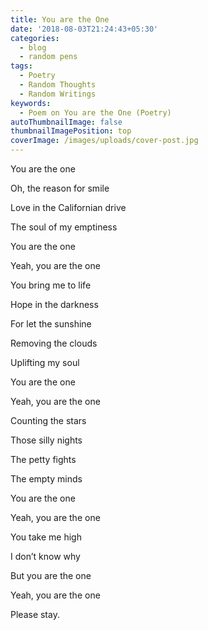 ```yaml
---
title: You are the One
date: '2018-08-03T21:24:43+05:30'
categories:
  - blog
  - random pens
tags:
  - Poetry
  - Random Thoughts
  - Random Writings
keywords:
  - Poem on You are the One (Poetry)
autoThumbnailImage: false
thumbnailImagePosition: top
coverImage: /images/uploads/cover-post.jpg
---
```

You are the one

Oh, the reason for smile

Love in the Californian drive

The soul of my emptiness

You are the one

Yeah, you are the one



You bring me to life

Hope in the darkness

For let the sunshine

Removing the clouds

Uplifting my soul

You are the one

Yeah, you are the one



Counting the stars

Those silly nights

The petty fights

The empty minds

You are the one

Yeah, you are the one



You take me high

I don’t know why

But you are the one

Yeah, you are the one

Please stay.
